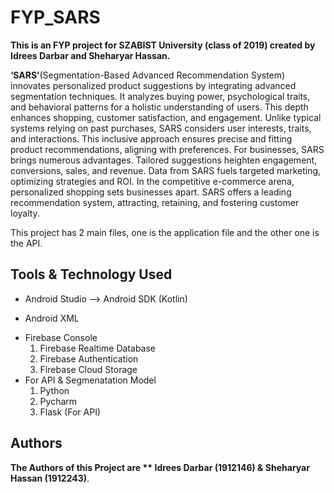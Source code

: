 # FYP_SARS
**This is an FYP project for SZABIST University (class of 2019) created by Idrees Darbar and Sheharyar Hassan.**

**‘SARS’**(Segmentation-Based Advanced Recommendation System) innovates personalized product suggestions by integrating advanced segmentation techniques. It analyzes buying power, psychological traits, and behavioral patterns for a holistic understanding of users. This depth enhances shopping, customer satisfaction, and engagement. Unlike typical systems relying on past purchases, SARS considers user interests, traits, and interactions. This inclusive approach ensures precise and fitting product recommendations, aligning with preferences. For businesses, SARS brings numerous advantages. Tailored suggestions heighten engagement, conversions, sales, and revenue. Data from SARS fuels targeted marketing, optimizing strategies and ROI. In the competitive e-commerce arena, personalized shopping sets businesses apart. SARS offers a leading recommendation system, attracting, retaining, and fostering customer loyalty.
 
This project has 2 main files, one is the application file and the other one is the API. 

## Tools & Technology Used
- Android Studio --> Android SDK (Kotlin)
* Android XML
+ Firebase Console
  1) Firebase Realtime Database
  2) Firebase Authentication
  3) Firebase Cloud Storage
+ For API & Segmenatation Model
  1) Python
  2) Pycharm
  3) Flask (For API)

## Authors

**The Authors of this Project are ** Idrees Darbar (1912146) & Sheharyar Hassan (1912243)**.
